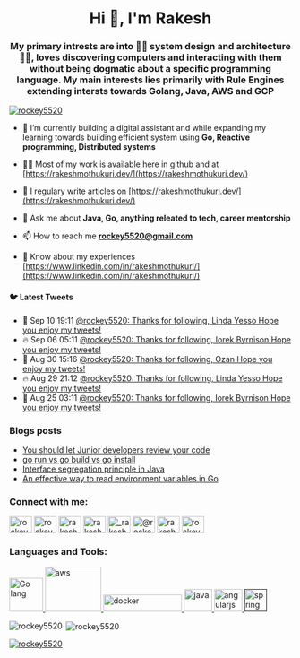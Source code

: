 <h1 align="center">Hi 👋, I'm Rakesh</h1>
<h3 align="center">My primary intrests are into 👨‍💻 system design and architecture 👨‍💻, loves discovering computers and interacting with them without being dogmatic about a specific programming language. My main interests lies primarily with Rule Engines extending intersts towards Golang, Java, AWS and GCP</h3>

<p align="left"> <a href="https://twitter.com/rockey5520" target="blank"><img src="https://img.shields.io/twitter/follow/rockey5520?logo=twitter&style=for-the-badge" alt="rockey5520" /></a> </p>

- 🌱 I’m currently building a digital assistant and while expanding my learning towards building efficient system using  **Go, Reactive programming, Distributed systems**

- 👨‍💻 Most of my work is available here in github and at [https://rakeshmothukuri.dev/](https://rakeshmothukuri.dev/)

- 📝 I regulary write articles on [https://rakeshmothukuri.dev/](https://rakeshmothukuri.dev/)

- 💬 Ask me about **Java, Go, anything releated to tech, career mentorship**

- 📫 How to reach me **rockey5520@gmail.com**

- 📄 Know about my experiences [https://www.linkedin.com/in/rakeshmothukuri/](https://www.linkedin.com/in/rakeshmothukuri/)

#### :bird: Latest Tweets
<ul>
<!-- LATEST-TWEETS:START -->
<li>💫 Sep 10 19:11 <a href='https://rss.app/articles/cb4e791f6f6d729c074351566bd3a7c508111d6e0d30b1eac7fbd24fd7d628d4f61eb1492ac7df6df5aa6c7ad710089a68d66ce4ca117b108b'>@rockey5520: Thanks for following, Linda Yesso Hope you enjoy my tweets!</a></li>
<li>🔥 Sep 06 05:11 <a href='https://rss.app/articles/cb4e791f6f6d729c074351566bd3a7c508111d6e0d30b1eac7fbd24fd7d628d4f61eb1492ac7df6df5a56a7cd8120f9068dd6ce6cb1173118c'>@rockey5520: Thanks for following, Iorek Byrnison Hope you enjoy my tweets!</a></li>
<li>💫 Aug 30 15:16 <a href='https://rss.app/articles/cb4e791f6f6d729c074351566bd3a7c508111d6e0d30b1eac7fbd24fd7d628d4f61eb1492ac7df6df5a66c7edc160a9365d46ae8c310781c8d'>@rockey5520: Thanks for following, Ozan Hope you enjoy my tweets!</a></li>
<li>🔥 Aug 29 21:12 <a href='https://rss.app/articles/cb4e791f6f6d729c074351566bd3a7c508111d6e0d30b1eac7fbd24fd7d628d4f61eb1492ac7df6df5a6697bdf10089362d361e6c5137c1383'>@rockey5520: Thanks for following, Linda Yesso Hope you enjoy my tweets!</a></li>
<li>💫 Aug 25 03:11 <a href='https://rss.app/articles/cb4e791f6f6d729c074351566bd3a7c508111d6e0d30b1eac7fbd24fd7d628d4f61eb1492ac7df6df5a06c7ed71c079a64d06be5c2127b128c'>@rockey5520: Thanks for following, Iorek Byrnison Hope you enjoy my tweets!</a></li>

<!-- LATEST-TWEETS:END -->
</ul>

### Blogs posts
<!-- BLOG-POST-LIST:START -->
- [You should let Junior developers review your  code](https://blog.devgenius.io/you-should-let-junior-developers-review-your-code-7b94cb1aba65?source=rss-fa274ff35bf------2)
- [go run vs go build vs go install](https://levelup.gitconnected.com/go-run-vs-go-build-vs-go-install-c7c0fd135cf9?source=rss-fa274ff35bf------2)
- [Interface segregation principle in Java](https://levelup.gitconnected.com/interface-segregation-principle-in-java-44f1c1a4eacd?source=rss-fa274ff35bf------2)
- [An effective way to read environment variables in Go](https://levelup.gitconnected.com/an-effective-way-to-read-environment-variables-in-go-7454e6613ae5?source=rss-fa274ff35bf------2)
<!-- BLOG-POST-LIST:END -->

<p align="left">
<h3 align="left">Connect with me:</h3>
<a href="https://dev.to/rockey5520" target="blank"><img align="center" src="https://cdn.jsdelivr.net/npm/simple-icons@3.0.1/icons/dev-dot-to.svg" alt="rockey5520" height="30" width="40" /></a>
<a href="https://twitter.com/rockey5520" target="blank"><img align="center" src="https://cdn.jsdelivr.net/npm/simple-icons@3.0.1/icons/twitter.svg" alt="rockey5520" height="30" width="40" /></a>
<a href="https://linkedin.com/in/rakeshmothukuri" target="blank"><img align="center" src="https://cdn.jsdelivr.net/npm/simple-icons@3.0.1/icons/linkedin.svg" alt="rakeshmothukuri" height="30" width="40" /></a>
<a href="https://stackoverflow.com/users/rakesh-mothukuri" target="blank"><img align="center" src="https://cdn.jsdelivr.net/npm/simple-icons@3.0.1/icons/stackoverflow.svg" alt="rakesh-mothukuri" height="30" width="40" /></a>
<a href="https://instagram.com/_rakesh_mothukuri_" target="blank"><img align="center" src="https://cdn.jsdelivr.net/npm/simple-icons@3.0.1/icons/instagram.svg" alt="_rakesh_mothukuri_" height="30" width="40" /></a>
<a href="https://medium.com/@rockey5520" target="blank"><img align="center" src="https://cdn.jsdelivr.net/npm/simple-icons@3.0.1/icons/medium.svg" alt="@rockey5520" height="30" width="40" /></a>
<a href="https://www.youtube.com/c/rakesh mothukuri" target="blank"><img align="center" src="https://cdn.jsdelivr.net/npm/simple-icons@3.0.1/icons/youtube.svg" alt="rakesh mothukuri" height="30" width="40" /></a>
<a href="https://www.hackerrank.com/rockey5520" target="blank"><img align="center" src="https://cdn.jsdelivr.net/npm/simple-icons@3.0.1/icons/hackerrank.svg" alt="rockey5520" height="30" width="40" /></a>
</p>

<h3 align="left">Languages and Tools:</h3>
<p align="left">  <a href="https://golang.org" target="_blank"> <img src="https://golang.org/lib/godoc/images/go-logo-blue.svg" alt="Go lang" width="60" height="60"/> </a>
 <a href="https://aws.amazon.com/" target="_blank"> <img src="https://upload.wikimedia.org/wikipedia/en/thumb/5/5d/Amazon.com_web_services_2002.jpg/150px-Amazon.com_web_services_2002.jpg" alt="aws" width="100" height="80"/> </a> <a href="https://www.docker.com/" target="_blank"> <img src="https://www.docker.com/sites/default/files/d8/styles/role_icon/public/2019-07/horizontal-logo-monochromatic-white.png?itok=SBlK2TGU" alt="docker" width="140" height="30"/> </a>
 <a href="https://www.java.com" target="_blank"> <img src="https://upload.wikimedia.org/wikipedia/de/thumb/e/e1/Java-Logo.svg/486px-Java-Logo.svg.png" alt="java" width="50" height="40"/> </a>
 <a href="https://angular.io" target="_blank"> <img src="https://angularjs.org/img/ng-logo.png" alt="angularjs" width="50" height="40"/> </a>
<a href="" target="_blank"> <img src="https://www.vectorlogo.zone/logos/springio/springio-icon.svg" alt="spring" width="40" height="40"/> </a> </p>

<p><img align="left" src="https://github-readme-stats.vercel.app/api/top-langs/?username=rockey5520&layout=compact" alt="rockey5520" /></p>

<p>&nbsp;<img align="center" src="https://github-readme-stats.vercel.app/api?username=rockey5520&show_icons=true" alt="rockey5520" /></p>


<!-- BLOG-POST-LIST:START -->
<!-- BLOG-POST-LIST:END -->


<p align="left"> <a href="https://twitter.com/rockey5520" target="blank"><img src="https://img.shields.io/twitter/follow/rockey5520?logo=twitter&style=for-the-badge" alt="rockey5520" /></a> </p>
